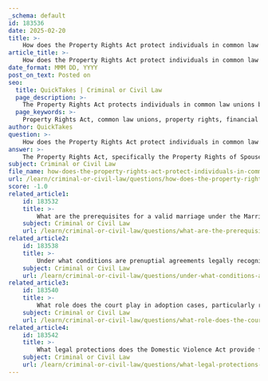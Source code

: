 ```yaml
---
_schema: default
id: 183536
date: 2025-02-20
title: >-
    How does the Property Rights Act protect individuals in common law unions?
article_title: >-
    How does the Property Rights Act protect individuals in common law unions?
date_format: MMM DD, YYYY
post_on_text: Posted on
seo:
  title: QuickTakes | Criminal or Civil Law
  page_description: >-
    The Property Rights Act protects individuals in common law unions by recognizing their rights to property, ensuring fair division, acknowledging financial contributions, providing spousal support, and offering legal recourse for disputes.
  page_keywords: >-
    Property Rights Act, common law unions, property rights, financial contributions, spousal support, legal recourse, recognition of relationships, cohabitation, PROSA
author: QuickTakes
question: >-
    How does the Property Rights Act protect individuals in common law unions?
answer: >-
    The Property Rights Act, specifically the Property Rights of Spouses Act (PROSA), provides essential protections for individuals in common law unions. Here are the key ways in which it safeguards their rights:\n\n1. **Recognition of Common Law Unions**: PROSA acknowledges the existence of common law unions, allowing partners who have cohabited for a specified period to enjoy similar property rights as those in formal marriages. This recognition is crucial for ensuring that individuals in such relationships are not left vulnerable in the event of separation or death.\n\n2. **Property Rights**: The Act outlines the rights of common law partners concerning property acquired during the relationship. It typically stipulates that property acquired during the cohabitation period is subject to division, similar to how marital property is treated in a divorce. This means that both partners may have a claim to property, regardless of whose name it is registered under.\n\n3. **Financial Contributions**: PROSA considers the financial contributions made by each partner during the relationship. This includes direct financial contributions as well as indirect contributions, such as homemaking and child-rearing, which can be factored into property settlements. This provision helps ensure that both partners are fairly compensated for their contributions to the relationship.\n\n4. **Protection Against Bigamy**: The Act also addresses issues related to bigamy, ensuring that individuals in common law unions are protected from the legal complications that may arise if one partner is involved in a bigamous relationship. This protection is vital for maintaining the integrity of common law unions.\n\n5. **Spousal Support**: In addition to property rights, PROSA may provide for spousal support or maintenance for common law partners, similar to what is available to married couples. This support can be crucial for individuals who may have sacrificed their career or financial independence for the sake of the relationship.\n\n6. **Legal Recourse**: The Act provides a legal framework for resolving disputes related to property and financial rights, giving common law partners access to the courts to enforce their rights. This legal recourse is essential for ensuring that individuals can seek justice and equitable treatment.\n\nIn summary, the Property Rights Act, through provisions in the Property Rights of Spouses Act, offers significant protections for individuals in common law unions by recognizing their rights to property, addressing financial contributions, and providing legal recourse in disputes. This framework helps to ensure that common law partners are treated fairly and equitably, similar to those in formal marriages.
subject: Criminal or Civil Law
file_name: how-does-the-property-rights-act-protect-individuals-in-common-law-unions.md
url: /learn/criminal-or-civil-law/questions/how-does-the-property-rights-act-protect-individuals-in-common-law-unions
score: -1.0
related_article1:
    id: 183532
    title: >-
        What are the prerequisites for a valid marriage under the Marriage Act?
    subject: Criminal or Civil Law
    url: /learn/criminal-or-civil-law/questions/what-are-the-prerequisites-for-a-valid-marriage-under-the-marriage-act
related_article2:
    id: 183538
    title: >-
        Under what conditions are prenuptial agreements legally recognized?
    subject: Criminal or Civil Law
    url: /learn/criminal-or-civil-law/questions/under-what-conditions-are-prenuptial-agreements-legally-recognized
related_article3:
    id: 183540
    title: >-
        What role does the court play in adoption cases, particularly regarding parental consent?
    subject: Criminal or Civil Law
    url: /learn/criminal-or-civil-law/questions/what-role-does-the-court-play-in-adoption-cases-particularly-regarding-parental-consent
related_article4:
    id: 183542
    title: >-
        What legal protections does the Domestic Violence Act provide for abuse victims?
    subject: Criminal or Civil Law
    url: /learn/criminal-or-civil-law/questions/what-legal-protections-does-the-domestic-violence-act-provide-for-abuse-victims
---
```


&nbsp;